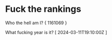 # Fuck the rankings

Who the hell am I?
{ 1161069 }

What fucking year is it?
[ 2024-03-11T19:10:00Z ]

